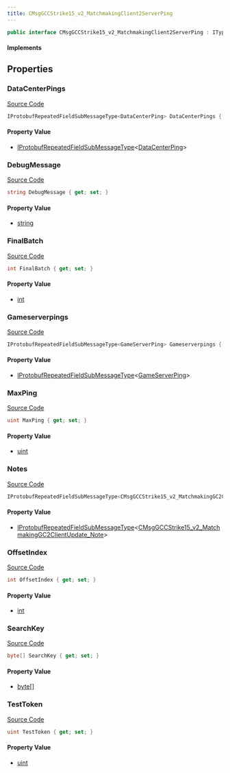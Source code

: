 ```yaml
---
title: CMsgGCCStrike15_v2_MatchmakingClient2ServerPing
---
```


```csharp
public interface CMsgGCCStrike15_v2_MatchmakingClient2ServerPing : ITypedProtobuf<CMsgGCCStrike15_v2_MatchmakingClient2ServerPing>, INativeHandle
```

#### Implements

## Properties

### DataCenterPings

[Source Code](https://github.com/swiftly-solution/swiftlys2/blob/beta/managed/src/SwiftlyS2.Generated/Protobufs/Interfaces/CMsgGCCStrike15_v2_MatchmakingClient2ServerPing.cs#L22)

```csharp
IProtobufRepeatedFieldSubMessageType<DataCenterPing> DataCenterPings { get; }
```

#### Property Value

- [IProtobufRepeatedFieldSubMessageType](/docs/api/shared/netmessages/iprotobufrepeatedfieldsubmessagetype-1)<[DataCenterPing](/docs/api/shared/protobufdefinitions/datacenterping)>

### DebugMessage

[Source Code](https://github.com/swiftly-solution/swiftlys2/blob/beta/managed/src/SwiftlyS2.Generated/Protobufs/Interfaces/CMsgGCCStrike15_v2_MatchmakingClient2ServerPing.cs#L37)

```csharp
string DebugMessage { get; set; }
```

#### Property Value

- [string](https://learn.microsoft.com/dotnet/api/system.string)

### FinalBatch

[Source Code](https://github.com/swiftly-solution/swiftlys2/blob/beta/managed/src/SwiftlyS2.Generated/Protobufs/Interfaces/CMsgGCCStrike15_v2_MatchmakingClient2ServerPing.cs#L19)

```csharp
int FinalBatch { get; set; }
```

#### Property Value

- [int](https://learn.microsoft.com/dotnet/api/system.int32)

### Gameserverpings

[Source Code](https://github.com/swiftly-solution/swiftlys2/blob/beta/managed/src/SwiftlyS2.Generated/Protobufs/Interfaces/CMsgGCCStrike15_v2_MatchmakingClient2ServerPing.cs#L13)

```csharp
IProtobufRepeatedFieldSubMessageType<GameServerPing> Gameserverpings { get; }
```

#### Property Value

- [IProtobufRepeatedFieldSubMessageType](/docs/api/shared/netmessages/iprotobufrepeatedfieldsubmessagetype-1)<[GameServerPing](/docs/api/shared/protobufdefinitions/gameserverping)>

### MaxPing

[Source Code](https://github.com/swiftly-solution/swiftlys2/blob/beta/managed/src/SwiftlyS2.Generated/Protobufs/Interfaces/CMsgGCCStrike15_v2_MatchmakingClient2ServerPing.cs#L25)

```csharp
uint MaxPing { get; set; }
```

#### Property Value

- [uint](https://learn.microsoft.com/dotnet/api/system.uint32)

### Notes

[Source Code](https://github.com/swiftly-solution/swiftlys2/blob/beta/managed/src/SwiftlyS2.Generated/Protobufs/Interfaces/CMsgGCCStrike15_v2_MatchmakingClient2ServerPing.cs#L34)

```csharp
IProtobufRepeatedFieldSubMessageType<CMsgGCCStrike15_v2_MatchmakingGC2ClientUpdate_Note> Notes { get; }
```

#### Property Value

- [IProtobufRepeatedFieldSubMessageType](/docs/api/shared/netmessages/iprotobufrepeatedfieldsubmessagetype-1)<[CMsgGCCStrike15_v2_MatchmakingGC2ClientUpdate_Note](/docs/api/shared/protobufdefinitions/cmsggccstrike15_v2_matchmakinggc2clientupdate_note)>

### OffsetIndex

[Source Code](https://github.com/swiftly-solution/swiftlys2/blob/beta/managed/src/SwiftlyS2.Generated/Protobufs/Interfaces/CMsgGCCStrike15_v2_MatchmakingClient2ServerPing.cs#L16)

```csharp
int OffsetIndex { get; set; }
```

#### Property Value

- [int](https://learn.microsoft.com/dotnet/api/system.int32)

### SearchKey

[Source Code](https://github.com/swiftly-solution/swiftlys2/blob/beta/managed/src/SwiftlyS2.Generated/Protobufs/Interfaces/CMsgGCCStrike15_v2_MatchmakingClient2ServerPing.cs#L31)

```csharp
byte[] SearchKey { get; set; }
```

#### Property Value

- [byte](https://learn.microsoft.com/dotnet/api/system.byte)[]

### TestToken

[Source Code](https://github.com/swiftly-solution/swiftlys2/blob/beta/managed/src/SwiftlyS2.Generated/Protobufs/Interfaces/CMsgGCCStrike15_v2_MatchmakingClient2ServerPing.cs#L28)

```csharp
uint TestToken { get; set; }
```

#### Property Value

- [uint](https://learn.microsoft.com/dotnet/api/system.uint32)

